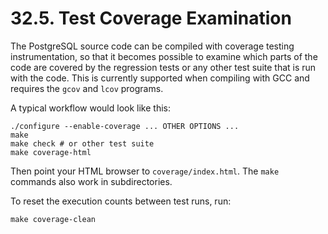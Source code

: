 # 32.5. Test Coverage Examination

The PostgreSQL source code can be compiled with coverage testing instrumentation, so that it becomes possible to examine which parts of the code are covered by the regression tests or any other test suite that is run with the code. This is currently supported when compiling with GCC and requires the `gcov` and `lcov` programs.

A typical workflow would look like this:

```
./configure --enable-coverage ... OTHER OPTIONS ...
make
make check # or other test suite
make coverage-html
```

Then point your HTML browser to `coverage/index.html`. The `make` commands also work in subdirectories.

To reset the execution counts between test runs, run:

```
make coverage-clean
```
